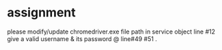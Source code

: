 # assignment
please modify/update chromedriver.exe file path in service object line #12
give a valid username & its password @ line#49  #51 .
